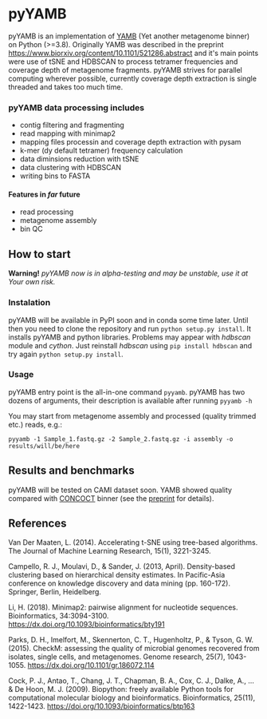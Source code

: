 # pyYAMB

pyYAMB is an implementation of [YAMB](https://github.com/laxeye/YAMB/) (Yet another metagenome binner) on Python (>=3.8). Originally YAMB was described in the preprint https://www.biorxiv.org/content/10.1101/521286.abstract and it's main points were use of tSNE and HDBSCAN to process tetramer frequencies and coverage depth of metagenome fragments. pyYAMB strives for parallel computing wherever possible, currently coverage depth extraction is single threaded and takes too much time.

### pyYAMB data processing includes

* contig filtering and fragmenting
* read mapping with minimap2
* mapping files processin and coverage depth extraction with pysam
* k-mer (dy default tetramer) frequency calculation
* data diminsions reduction with tSNE
* data clustering with HDBSCAN
* writing bins to FASTA

#### Features in *far* future

* read processing
* metagenome assembly
* bin QC


## How to start

**Warning!** *pyYAMB now is in alpha-testing and may be unstable, use it at Your own risk.*

### Instalation

pyYAMB will be available in PyPI soon and in conda some time later. Until then you need to clone the repository and run `python setup.py install`. It installs pyYAMB and python libraries. Problems may appear with *hdbscan* module and *cython*. Just reinstall *hdbscan* using `pip install hdbscan` and try again `python setup.py install`.

### Usage

pyYAMB entry point is the all-in-one command `pyyamb`. pyYAMB has two dozens of arguments, their description is available after running `pyyamb -h`

You may start from metagenome assembly and processed (quality trimmed etc.) reads, e.g.:

`pyyamb -1 Sample_1.fastq.gz -2 Sample_2.fastq.gz -i assembly -o results/will/be/here`

## Results and benchmarks

pyYAMB will be tested on CAMI dataset soon. YAMB showed quality compared with [CONCOCT](https://github.com/BinPro/CONCOCT) binner (see the [preprint](https://www.biorxiv.org/content/10.1101/521286.abstract) for details).


## References

Van Der Maaten, L. (2014). Accelerating t-SNE using tree-based algorithms. The Journal of Machine Learning Research, 15(1), 3221-3245.

Campello, R. J., Moulavi, D., & Sander, J. (2013, April). Density-based clustering based on hierarchical density estimates. In Pacific-Asia conference on knowledge discovery and data mining (pp. 160-172). Springer, Berlin, Heidelberg.

Li, H. (2018). Minimap2: pairwise alignment for nucleotide sequences. Bioinformatics, 34:3094-3100. https://dx.doi.org/10.1093/bioinformatics/bty191

Parks, D. H., Imelfort, M., Skennerton, C. T., Hugenholtz, P., & Tyson, G. W. (2015). CheckM: assessing the quality of microbial genomes recovered from isolates, single cells, and metagenomes. Genome research, 25(7), 1043-1055. https://dx.doi.org/10.1101/gr.186072.114

Cock, P. J., Antao, T., Chang, J. T., Chapman, B. A., Cox, C. J., Dalke, A., ... & De Hoon, M. J. (2009). Biopython: freely available Python tools for computational molecular biology and bioinformatics. Bioinformatics, 25(11), 1422-1423. https://doi.org/10.1093/bioinformatics/btp163
